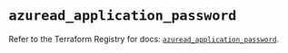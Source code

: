 # `azuread_application_password`

Refer to the Terraform Registry for docs: [`azuread_application_password`](https://registry.terraform.io/providers/hashicorp/azuread/3.5.0/docs/resources/application_password).
